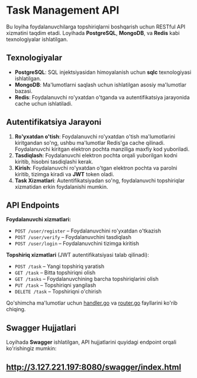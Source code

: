 # Task Management API

Bu loyiha foydalanuvchilarga topshiriqlarni boshqarish uchun RESTful API xizmatini taqdim etadi. Loyihada **PostgreSQL**, **MongoDB**, va **Redis** kabi texnologiyalar ishlatilgan.

## Texnologiyalar
- **PostgreSQL**: SQL injektsiyasidan himoyalanish uchun **sqlc** texnologiyasi ishlatilgan.
- **MongoDB**: Ma'lumotlarni saqlash uchun ishlatilgan asosiy ma'lumotlar bazasi.
- **Redis**: Foydalanuvchi ro'yxatdan o'tganda va autentifikatsiya jarayonida cache uchun ishlatiladi.

## Autentifikatsiya Jarayoni

1. **Ro'yxatdan o'tish**: Foydalanuvchi ro'yxatdan o'tish ma'lumotlarini kiritgandan so'ng, ushbu ma'lumotlar Redis'ga cache qilinadi. Foydalanuvchi kiritgan elektron pochta manziliga maxfiy kod yuboriladi.
2. **Tasdiqlash**: Foydalanuvchi elektron pochta orqali yuborilgan kodni kiritib, hisobni tasdiqlashi kerak.
3. **Kirish**: Foydalanuvchi ro'yxatdan o'tgan elektron pochta va parolni kiritib, tizimga kiradi va **JWT** token oladi.
4. **Task Xizmatlari**: Autentifikatsiyadan so'ng, foydalanuvchi topshiriqlar xizmatidan erkin foydalanishi mumkin.

## API Endpoints

**Foydalanuvchi xizmatlari:**
- `POST /user/register` – Foydalanuvchini ro'yxatdan o'tkazish
- `POST /user/verify` – Foydalanuvchini tasdiqlash
- `POST /user/login` – Foydalanuvchini tizimga kiritish

**Topshiriq xizmatlari** (JWT autentifikatsiyasi talab qilinadi):
- `POST /task` – Yangi topshiriq yaratish
- `GET /task` – Bitta topshiriqni olish
- `GET /tasks` – Foydalanuvchining barcha topshiriqlarini olish
- `PUT /task` – Topshiriqni yangilash
- `DELETE /task` – Topshiriqni o'chirish

Qo'shimcha ma'lumotlar uchun [handler.go](./internal/connections/handler.go) va [router.go](./internal/router/router.go) fayllarini ko'rib chiqing.

## Swagger Hujjatlari
Loyihada **Swagger** ishlatilgan, API hujjatlarini quyidagi endpoint orqali ko'rishingiz mumkin: 
## http://3.127.221.197:8080/swagger/index.html

